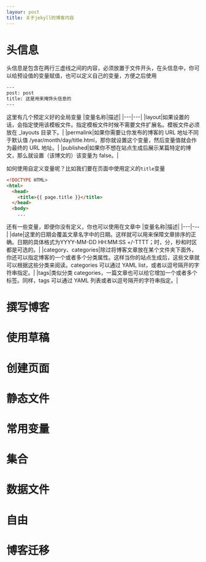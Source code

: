 ```yaml
---
layour: post
title: 关于jekyll的博客内容 
---
```


# 头信息
头信息是包含在两行三虚线之间的内容，必须放置于文件开头，在头信息中，你可以给预设值的变量赋值，也可以定义自己的变量，方便之后使用
```xml
---
post: post
title: 这是用来掩饰头信息的
---
```

这里有几个预定义好的全局变量
|变量名称|描述|
|---|---|
|layout|如果设置的话，会指定使用该模板文件。指定模板文件时候不需要文件扩展名。模板文件必须放在 _layouts 目录下。|
|permalink|如果你需要让你发布的博客的 URL 地址不同于默认值 /year/month/day/title.html，那你就设置这个变量，然后变量值就会作为最终的 URL 地址。|
|published|如果你不想在站点生成后展示某篇特定的博文，那么就设置（该博文的）该变量为 false。|

  
如何使用自定义变量呢？比如我们要在页面中使用定义的```title```变量
```html
<!DOCTYPE HTML>
<html>
  <head>
    <title>{{ page.title }}</title>
  </head>
  <body>
    ...
```

还有一些变量，即便你没有定义，你也可以使用在文章中
|变量名称|描述|
|---|---|
|date|这里的日期会覆盖文章名字中的日期。这样就可以用来保障文章排序的正确。日期的具体格式为YYYY-MM-DD HH:MM:SS +/-TTTT；时，分，秒和时区都是可选的。|
|category、categories|除过将博客文章放在某个文件夹下面外，你还可以指定博客的一个或者多个分类属性。这样当你的站点生成后，这些文章就可以根据这些分类来阅读。categories 可以通过 YAML list，或者以逗号隔开的字符串指定。|
|tags|类似分类 categories，一篇文章也可以给它增加一个或者多个标签。同样，tags 可以通过 YAML 列表或者以逗号隔开的字符串指定。|

# 撰写博客

# 使用草稿

# 创建页面

# 静态文件

# 常用变量

# 集合

# 数据文件

# 自由

# 博客迁移

